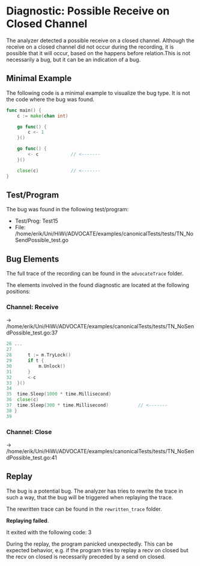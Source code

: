 # Diagnostic: Possible Receive on Closed Channel

The analyzer detected a possible receive on a closed channel.
Although the receive on a closed channel did not occur during the recording, it is possible that it will occur, based on the happens before relation.This is not necessarily a bug, but it can be an indication of a bug.

## Minimal Example
The following code is a minimal example to visualize the bug type. It is not the code where the bug was found.

```go
func main() {
    c := make(chan int)

    go func() {
        c <- 1
    }()

    go func() {
        <- c            // <-------
    }()

    close(c)            // <-------
}
```

## Test/Program
The bug was found in the following test/program:

- Test/Prog:  Test15
- File:  /home/erik/Uni/HiWi/ADVOCATE/examples/canonicalTests/tests/TN_NoSendPossible_test.go

## Bug Elements
The full trace of the recording can be found in the `advocateTrace` folder.

The elements involved in the found diagnostic are located at the following positions:

###  Channel: Receive
-> /home/erik/Uni/HiWi/ADVOCATE/examples/canonicalTests/tests/TN_NoSendPossible_test.go:37
```go
26 ...
27 
28 		t := m.TryLock()
29 		if t {
30 			m.Unlock()
31 		}
32 		<-c
33 	}()
34 
35 	time.Sleep(1000 * time.Millisecond)
36 	close(c)
37 	time.Sleep(300 * time.Millisecond)           // <-------
38 }
39 
```


###  Channel: Close
-> /home/erik/Uni/HiWi/ADVOCATE/examples/canonicalTests/tests/TN_NoSendPossible_test.go:41


## Replay
The bug is a potential bug.
The analyzer has tries to rewrite the trace in such a way, that the bug will be triggered when replaying the trace.

The rewritten trace can be found in the `rewritten_trace` folder.

**Replaying failed**.

It exited with the following code: 3

During the replay, the program panicked unexpectedly.
This can be expected behavior, e.g. if the program tries to replay a recv on closed but the recv on closed is necessarily preceded by a send on closed.

